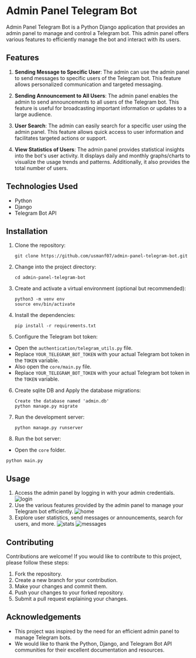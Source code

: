 # Admin Panel Telegram Bot

Admin Panel Telegram Bot is a Python Django application that provides an admin panel to manage and control a Telegram bot. This admin panel offers various features to efficiently manage the bot and interact with its users.

## Features

1. **Sending Message to Specific User**: The admin can use the admin panel to send messages to specific users of the Telegram bot. This feature allows personalized communication and targeted messaging.

2. **Sending Announcement to All Users**: The admin panel enables the admin to send announcements to all users of the Telegram bot. This feature is useful for broadcasting important information or updates to a large audience.

3. **User Search**: The admin can easily search for a specific user using the admin panel. This feature allows quick access to user information and facilitates targeted actions or support.

4. **View Statistics of Users**: The admin panel provides statistical insights into the bot's user activity. It displays daily and monthly graphs/charts to visualize the usage trends and patterns. Additionally, it also provides the total number of users.

## Technologies Used

- Python
- Django
- Telegram Bot API

## Installation

1. Clone the repository:

   ```shell
   git clone https://github.com/usmanf07/admin-panel-telegram-bot.git
   ```

2. Change into the project directory:
    ```
    cd admin-panel-telegram-bot
    ```
3. Create and activate a virtual environment (optional but recommended):
    ```
    python3 -m venv env
    source env/bin/activate
    ```
4. Install the dependencies:
    ```
    pip install -r requirements.txt
    ```
5. Configure the Telegram bot token:

- Open the `authentication/telegram_utils.py` file.
- Replace `YOUR_TELEGRAM_BOT_TOKEN` with your actual Telegram bot token in the `TOKEN` variable.
- Also open the `core/main.py` file.
- Replace `YOUR_TELEGRAM_BOT_TOKEN` with your actual Telegram bot token in the `TOKEN` variable.

6. Create sqlite DB and Apply the database migrations:
    ```
    Create the database named 'admin.db'
    python manage.py migrate
    ```

7. Run the development server:
    ```
    python manage.py runserver
    ```

8. Run the bot server:

- Open the `core` folder.
```
python main.py
```

## Usage

1. Access the admin panel by logging in with your admin credentials.
![login](https://i.ibb.co/jM6ktGB/image.png)
2. Use the various features provided by the admin panel to manage your Telegram bot efficiently.
![home](https://i.ibb.co/nR6bvkf/image.png)
3. Explore user statistics, send messages or announcements, search for users, and more.
![stats](https://i.ibb.co/ygw6PGN/image.png)
![messages](https://i.ibb.co/GTBQhm6/image.png)
## Contributing

Contributions are welcome! If you would like to contribute to this project, please follow these steps:

1. Fork the repository.
2. Create a new branch for your contribution.
3. Make your changes and commit them.
4. Push your changes to your forked repository.
5. Submit a pull request explaining your changes.

## Acknowledgements

- This project was inspired by the need for an efficient admin panel to manage Telegram bots.
- We would like to thank the Python, Django, and Telegram Bot API communities for their excellent documentation and resources.


